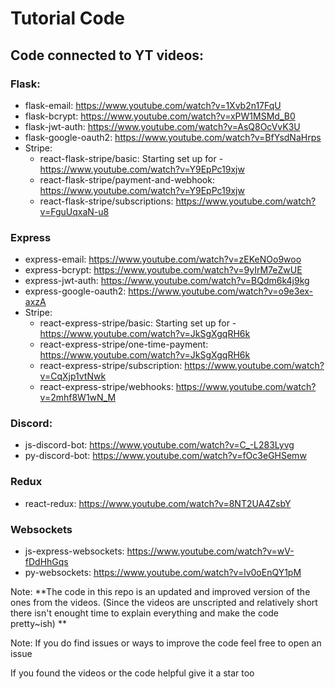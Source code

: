 # Tutorial Code
## Code connected to YT videos:

### Flask:
* flask-email: https://www.youtube.com/watch?v=1Xvb2n17FqU
* flask-bcrypt: https://www.youtube.com/watch?v=xPW1MSMd_B0
* flask-jwt-auth: https://www.youtube.com/watch?v=AsQ8OcVvK3U
* flask-google-oauth2: https://www.youtube.com/watch?v=BfYsdNaHrps
* Stripe:
  * react-flask-stripe/basic: Starting set up for - https://www.youtube.com/watch?v=Y9EpPc19xjw
  * react-flask-stripe/payment-and-webhook: https://www.youtube.com/watch?v=Y9EpPc19xjw
  * react-flask-stripe/subscriptions: https://www.youtube.com/watch?v=FguUqxaN-u8

### Express
* express-email: https://www.youtube.com/watch?v=zEKeNOo9woo
* express-bcrypt: https://www.youtube.com/watch?v=9yIrM7eZwUE
* express-jwt-auth: https://www.youtube.com/watch?v=BQdm6k4j9kg
* express-google-oauth2: https://www.youtube.com/watch?v=o9e3ex-axzA
* Stripe:
  * react-express-stripe/basic: Starting set up for - https://www.youtube.com/watch?v=JkSgXgqRH6k
  * react-express-stripe/one-time-payment: https://www.youtube.com/watch?v=JkSgXgqRH6k
  * react-express-stripe/subscription: https://www.youtube.com/watch?v=CqXjp1vtNwk
  * react-express-stripe/webhooks: https://www.youtube.com/watch?v=2mhf8W1wN_M
  
### Discord:
* js-discord-bot: https://www.youtube.com/watch?v=C_-L283Lyvg
* py-discord-bot: https://www.youtube.com/watch?v=fOc3eGHSemw

### Redux
* react-redux: https://www.youtube.com/watch?v=8NT2UA4ZsbY

### Websockets
* js-express-websockets: https://www.youtube.com/watch?v=wV-fDdHhGqs
* py-websockets: https://www.youtube.com/watch?v=lv0oEnQY1pM

Note: **The code in this repo is an updated and improved version of the ones from the videos. (Since the videos are unscripted and relatively short there isn't enought time to explain everything and make the code pretty~ish) **

Note: If you do find issues or ways to improve the code feel free to open an issue

If you found the videos or the code helpful give it a star too
